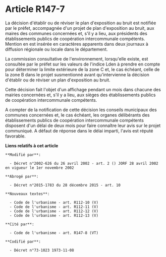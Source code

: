 # Article R147-7

La décision d'établir ou de réviser le plan d'exposition au bruit est notifiée par le préfet, accompagnée d'un projet de plan
d'exposition au bruit, aux maires des communes concernées et, s'il y a lieu, aux présidents des établissements publics de
coopération intercommunale compétents. Mention en est insérée en caractères apparents dans deux journaux à diffusion
régionale ou locale dans le département.

La commission consultative de l'environnement, lorsqu'elle existe, est consultée par le préfet sur les valeurs de l'indice
Lden à prendre en compte pour déterminer la limite extérieure de la zone C et, le cas échéant, celle de la zone B dans le
projet susmentionné avant qu'intervienne la décision d'établir ou de réviser un plan d'exposition au bruit.

Cette décision fait l'objet d'un affichage pendant un mois dans chacune des mairies concernées et, s'il y a lieu, aux sièges
des établissements publics de coopération intercommunale compétents.

A compter de la notification de cette décision les conseils municipaux des communes concernées et, le cas échéant, les
organes délibérants des établissements publics de coopération intercommunale compétents disposent d'un délai de deux mois
pour faire connaître leur avis sur le projet communiqué. A défaut de réponse dans le délai imparti, l'avis est réputé
favorable.

**Liens relatifs à cet article**

	**Modifié par**:

	  - Décret n°2002-626 du 26 avril 2002 - art. 2 () JORF 28 avril 2002 en vigueur le 1er novembre 2002

	**Abrogé par**:

	  - Décret n°2015-1783 du 28 décembre 2015 - art. 10

	**Nouveaux textes**:

	  - Code de l'urbanisme - art. R112-10 (V)
	  - Code de l'urbanisme - art. R112-11 (V)
	  - Code de l'urbanisme - art. R112-12 (V)
	  - Code de l'urbanisme - art. R112-13 (V)

	**Cité par**:

	  - Code de l'urbanisme - art. R147-8 (VT)

	**Codifié par**:

	  - Décret n°73-1023 1973-11-08
